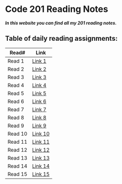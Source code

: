 # Code 201 Reading Notes

**_In this website you can find all my 201 reading notes._**

## Table of daily reading assignments:


Read#        | Link           
 ------------- |-------------
 Read 1 | [Link 1](https://mohammadnim123.github.io/reading-notes/class-01)
Read 2 | [Link 2]()
Read 3 | [Link 3]()
Read 4 | [Link 4]()
Read 5 | [Link 5]()
Read 6 | [Link 6]()
Read 7 | [Link 7]()
Read 8 | [Link 8]()
Read 9 | [Link 9]()
Read 10 | [Link 10]()
Read 11 | [Link 11]()
Read 12 | [Link 12]()
Read 13 | [Link 13]()
Read 14 | [Link 14]()
Read 15 | [Link 15]()
